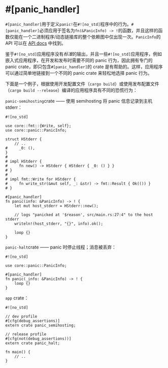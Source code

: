 # #[panic_handler]

`#[panic_handler]`用于定义`panic!`在`#![no_std]`程序中的行为。`#[panic_handler]`必须应用于签名为`fn(&PanicInfo) -> !`的函数，并且这样的函数仅能在一个二进制程序/动态链接库的整个依赖图中仅出现一次。`PanicInfo`的 API 可以在 [API docs] 中找到。

[API docs]: https://doc.rust-lang.org/core/panic/struct.PanicInfo.html

鉴于`#![no_std]`应用程序没有*标准*的输出，并且一些`#![no_std]`应用程序，例如嵌入式应用程序，在开发和发布时需要不同的 panic 行为，因此拥有专门的 panic crate，即只包含`#[panic_handler]`的 crate 是有帮助的。这样，应用程序可以通过简单地链接到一个不同的 panic crate 来轻松地选择 panic 行为。

下面是一个例子，根据使用开发配置文件（`cargo build`）或使用发布配置文件（`cargo build --release`）编译的应用程序具有不同的恐慌行为：

`panic-semihosting`crate —— 使用 semihosting 将 panic 信息记录到主机 stderr：

<!-- ignore: simplified code -->
```rust,ignore
#![no_std]

use core::fmt::{Write, self};
use core::panic::PanicInfo;

struct HStderr {
    // ..
#     _0: (),
}
#
# impl HStderr {
#     fn new() -> HStderr { HStderr { _0: () } }
# }
#
# impl fmt::Write for HStderr {
#     fn write_str(&mut self, _: &str) -> fmt::Result { Ok(()) }
# }

#[panic_handler]
fn panic(info: &PanicInfo) -> ! {
    let mut host_stderr = HStderr::new();

    // logs "panicked at '$reason', src/main.rs:27:4" to the host stderr
    writeln!(host_stderr, "{}", info).ok();

    loop {}
}
```

`panic-halt`crate —— panic 时停止线程；消息被丢弃：

<!-- ignore: simplified code -->
```rust,ignore
#![no_std]

use core::panic::PanicInfo;

#[panic_handler]
fn panic(_info: &PanicInfo) -> ! {
    loop {}
}
```

`app` crate：

<!-- ignore: requires the above crates -->
```rust,ignore
#![no_std]

// dev profile
#[cfg(debug_assertions)]
extern crate panic_semihosting;

// release profile
#[cfg(not(debug_assertions))]
extern crate panic_halt;

fn main() {
    // ..
}
```
